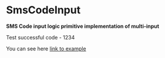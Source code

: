 # SmsCodeInput
 <b>SMS Code input logic primitive implementation of multi-input</b>

<div>Test successful code - 1234</div>


You can see here  <a href="https://codepen.io/pen/?template=ZEJrYvB">link to example</a>
